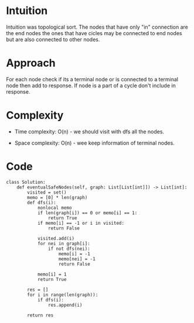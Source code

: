 # Intuition
Intuition was topological sort. The nodes that have only "in" connection are the end nodes the ones that have cicles may be connected to end nodes but are also connected to other nodes.

# Approach
For each node check if its a terminal node or is connected to a terminal node then add to response. If node is a part of a cycle don't include in response.

# Complexity
- Time complexity:
O(n) - we should visit with dfs all the nodes.

- Space complexity:
O(n) - wee keep information of terminal nodes.

# Code
```python3 []
class Solution:
    def eventualSafeNodes(self, graph: List[List[int]]) -> List[int]:
        visited = set()
        memo = [0] * len(graph)
        def dfs(i):
            nonlocal memo
            if len(graph[i]) == 0 or memo[i] == 1:
                return True
            if memo[i] == -1 or i in visited:
                return False

            visited.add(i)
            for nei in graph[i]:
                if not dfs(nei):
                    memo[i] = -1
                    memo[nei] = -1
                    return False

            memo[i] = 1
            return True
            
        res = []
        for i in range(len(graph)):
            if dfs(i):
                res.append(i)

        return res

```
